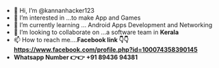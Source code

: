 - 👋 Hi, I’m @kannanhacker123
- 👀 I’m interested in ...to make App and Games
- 🌱 I’m currently learning ... Android Apps Development and Networking
- 💞️ I’m looking to collaborate on ...a software team in **Kerala** 
- 📫 How to reach me....**Facebook link 👇👇
https://www.facebook.com/profile.php?id=100074358390145**
- **Whatsapp Number 👉👉 +91 89436 94381**
<!---
kannanhacker123/kannanhacker123 is a ✨ special ✨ repository because its `README.md` (this file) appears on your GitHub profile.
You can click the Preview link to take a look at your changes.
--->
